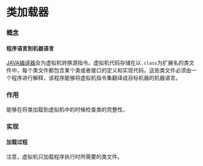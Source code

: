 # 类加载器



### 概念

#### 程序语言到机器语言

[JAVA编译器](./Tip-JAVA编译器和解释器.md)会为虚拟机转换源指令。虚拟机代码存储在以`.class`为扩展名的类文件中，每个类文件都包含某个类或者接口的定义和实现代码。这些类文件必须由一个程序进行解释，该程序能够将虚拟机指令集翻译成目标机器的机器语言。

### 作用

能够在将类加载到虚拟机中的时候检查类的完整性。

### 实现

#### 加载过程

注意，虚拟机只加载程序执行时所需要的类文件。
